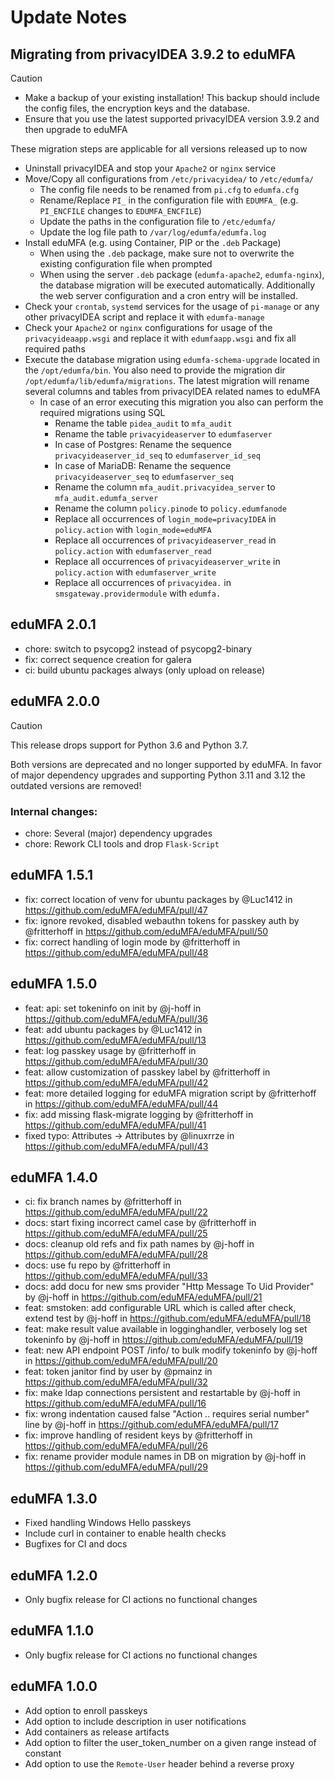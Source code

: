 # Update Notes

## Migrating from privacyIDEA 3.9.2 to eduMFA

> [!CAUTION]
>  * Make a backup of your existing installation! This backup should include the config files, the encryption keys and
     the database.
>  * Ensure that you use the latest supported privacyIDEA version 3.9.2 and then upgrade to eduMFA
> 
> These migration steps are applicable for all versions released up to now

* Uninstall privacyIDEA and stop your `Apache2` or `nginx` service
* Move/Copy all configurations from `/etc/privacyidea/` to `/etc/edumfa/`
    * The config file needs to be renamed from `pi.cfg` to `edumfa.cfg`
    * Rename/Replace `PI_` in the configuration file with `EDUMFA_` (e.g. `PI_ENCFILE` changes to `EDUMFA_ENCFILE`)
    * Update the paths in the configuration file to `/etc/edumfa/`
    * Update the log file path to `/var/log/edumfa/edumfa.log`
* Install eduMFA (e.g. using Container, PIP or the `.deb` Package)
    * When using the `.deb` package, make sure not to overwrite the existing configuration file when prompted
    * When using the server `.deb` package (`edumfa-apache2`, `edumfa-nginx`), the database migration will be executed automatically. Additionally the web server configuration and a cron entry will be installed.
* Check your `crontab`, `systemd` services for the usage of `pi-manage` or any other privacyIDEA script and replace it with `edumfa-manage`
* Check your `Apache2` or `nginx` configurations for usage of the `privacyideaapp.wsgi` and replace it with `edumfaapp.wsgi` and fix all required paths
* Execute the database migration using `edumfa-schema-upgrade` located in the `/opt/edumfa/bin`. You also need to provide the migration dir `/opt/edumfa/lib/edumfa/migrations`. The latest migration will rename several columns and tables from privacyIDEA related names to eduMFA
    * In case of an error executing this migration you also can perform the required migrations using SQL
        * Rename the table `pidea_audit` to `mfa_audit`
        * Rename the table `privacyideaserver` to `edumfaserver`
        * In case of Postgres: Rename the sequence `privacyideaserver_id_seq` to `edumfaserver_id_seq`
        * In case of MariaDB: Rename the sequence `privacyideaserver_seq` to `edumfaserver_seq`
        * Rename the column `mfa_audit.privacyidea_server` to `mfa_audit.edumfa_server`
        * Rename the column `policy.pinode` to `policy.edumfanode`
        * Replace all occurrences of `login_mode=privacyIDEA` in `policy.action` with `login_mode=eduMFA`
        * Replace all occurrences of `privacyideaserver_read` in `policy.action` with `edumfaserver_read`
        * Replace all occurrences of `privacyideaserver_write` in `policy.action` with `edumfaserver_write`
        * Replace all occurrences of `privacyidea.` in `smsgateway.providermodule` with `edumfa.`

## eduMFA 2.0.1

  * chore: switch to psycopg2 instead of psycopg2-binary
  * fix: correct sequence creation for galera
  * ci: build ubuntu packages always (only upload on release)

## eduMFA 2.0.0

> [!CAUTION]
> This release drops support for Python 3.6 and Python 3.7. 
> 
> Both versions are deprecated and no longer supported by eduMFA. In favor of major dependency upgrades and supporting Python 3.11 and 3.12 the outdated versions are removed! 

### Internal changes:

* chore: Several (major) dependency upgrades
* chore: Rework CLI tools and drop `Flask-Script`

## eduMFA 1.5.1

* fix: correct location of venv for ubuntu packages by @Luc1412 in https://github.com/eduMFA/eduMFA/pull/47
* fix: ignore revoked, disabled webauthn tokens for passkey auth by @fritterhoff in https://github.com/eduMFA/eduMFA/pull/50
* fix: correct handling of login mode by @fritterhoff in https://github.com/eduMFA/eduMFA/pull/48

## eduMFA 1.5.0

* feat: api: set tokeninfo on init by @j-hoff in https://github.com/eduMFA/eduMFA/pull/36
* feat: add ubuntu packages by @Luc1412 in https://github.com/eduMFA/eduMFA/pull/13
* feat: log passkey usage by @fritterhoff in https://github.com/eduMFA/eduMFA/pull/30
* feat: allow customization of passkey label by @fritterhoff in https://github.com/eduMFA/eduMFA/pull/42
* feat: more detailed logging for eduMFA migration script by @fritterhoff in https://github.com/eduMFA/eduMFA/pull/44
* fix: add missing flask-migrate logging by @fritterhoff in https://github.com/eduMFA/eduMFA/pull/41
* fixed typo: Attributes -> Attributes by @linuxrrze in https://github.com/eduMFA/eduMFA/pull/43

## eduMFA 1.4.0

* ci: fix branch names by @fritterhoff in https://github.com/eduMFA/eduMFA/pull/22
* docs: start fixing incorrect camel case by @fritterhoff in https://github.com/eduMFA/eduMFA/pull/25
* docs: cleanup old refs and fix path names by @j-hoff in https://github.com/eduMFA/eduMFA/pull/28
* docs: use fu repo by @fritterhoff in https://github.com/eduMFA/eduMFA/pull/33
* docs: add docu for new sms provider "Http Message To Uid Provider" by @j-hoff in https://github.com/eduMFA/eduMFA/pull/21
* feat: smstoken: add configurable URL which is called after check, extend test by @j-hoff in https://github.com/eduMFA/eduMFA/pull/18
* feat: make result value available in logginghandler, verbosely log set tokeninfo by @j-hoff in https://github.com/eduMFA/eduMFA/pull/19
* feat: new API endpoint POST /info/<serial> to bulk modify tokeninfo by @j-hoff in https://github.com/eduMFA/eduMFA/pull/20
* feat: token janitor find by user by @pmainz in https://github.com/eduMFA/eduMFA/pull/32
* fix: make ldap connections persistent and restartable by @j-hoff in https://github.com/eduMFA/eduMFA/pull/16
* fix: wrong indentation caused false "Action .. requires serial number" line by @j-hoff in https://github.com/eduMFA/eduMFA/pull/17
* fix: improve handling of resident keys by @fritterhoff in https://github.com/eduMFA/eduMFA/pull/26
* fix: rename provider module names in DB on migration by @j-hoff in https://github.com/eduMFA/eduMFA/pull/29

## eduMFA 1.3.0

* Fixed handling Windows Hello passkeys
* Include curl in container to enable health checks
* Bugfixes for CI and docs

## eduMFA 1.2.0

* Only bugfix release for CI actions no functional changes

## eduMFA 1.1.0

* Only bugfix release for CI actions no functional changes

## eduMFA 1.0.0

* Add option to enroll passkeys
* Add option to include description in user notifications
* Add containers as release artifacts
* Add option to filter the user_token_number on a given range instead of constant
* Add option to use the `Remote-User` header behind a reverse proxy


